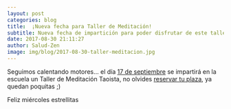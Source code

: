 ```yaml
---
layout: post
categories: blog
title:  ¡Nueva fecha para Taller de Meditación!
subtitle: Nueva fecha de impartición para poder disfrutar de este taller
date: 2017-08-30 21:11:27
author: Salud-Zen
image: img/blog/2017-08-30-taller-meditacion.jpg
---
```

Seguimos calentando motores... el día [17 de septiembre][agenda] se impartirá en la escuela un Taller de Meditación Taoista, no olvides <a href="mailto:estilodevida@salud-zen.com?Subject=Taller de Meditación-Reserva de Plaza-Taller Meditación&body=%0A%0A Me gustaría reservar una plaza para el taller de meditación. Mis datos Personales son:%0A%0A   -Nombre:%0A%0A   -Apellidos:%0A%0A   -Fecha de nacimiento:%0A%0A   -Teléfono:%0A%0A">reservar tu plaza</a>, ya quedan poquitas ;)


Feliz miércoles estrellitas

[agenda]: http://{{site.url}}{{site.baseurl}}/calendario/
